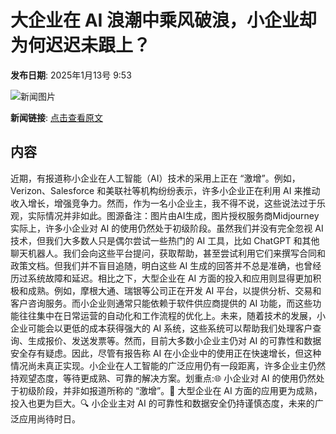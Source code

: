 # 大企业在 AI 浪潮中乘风破浪，小企业却为何迟迟未跟上？

**发布日期**: 2025年1月13号 9:53

![新闻图片](https://pic.chinaz.com/picmap/202306261422268372_8.jpg)

**新闻链接**: [点击查看原文](https://www.aibase.com/zh/news/14646)

## 内容

近期，有报道称小企业在人工智能（AI）技术的采用上正在 “激增”。例如，Verizon、Salesforce 和美联社等机构纷纷表示，许多小企业正在利用 AI 来推动收入增长，增强竞争力。然而，作为一名小企业主，我不得不说，这些说法过于乐观，实际情况并非如此。图源备注：图片由AI生成，图片授权服务商Midjourney实际上，许多小企业对 AI 的使用仍然处于初级阶段。虽然我们并没有完全忽视 AI 技术，但我们大多数人只是偶尔尝试一些热门的 AI 工具，比如 ChatGPT 和其他聊天机器人。我们会向这些平台提问，获取帮助，甚至尝试利用它们来撰写合同和政策文档。但我们并不盲目追随，明白这些 AI 生成的回答并不总是准确，也曾经历过系统故障和延迟。相比之下，大型企业在 AI 方面的投入和应用则显得更加积极和成熟。例如，摩根大通、瑞银等公司正在开发 AI 平台，以提供分析、交易和客户咨询服务。而小企业则通常只能依赖于软件供应商提供的 AI 功能，而这些功能往往集中在日常运营的自动化和工作流程的优化上。未来，随着技术的发展，小企业可能会以更低的成本获得强大的 AI 系统，这些系统可以帮助我们处理客户查询、生成报价、发送发票等。然而，目前大多数小企业主仍对 AI 的可靠性和数据安全存有疑虑。因此，尽管有报告称 AI 在小企业中的使用正在快速增长，但这种情况尚未真正实现。小企业在人工智能的广泛应用仍有一段距离，许多企业主仍然持观望态度，等待更成熟、可靠的解决方案。划重点:🌐 小企业对 AI 的使用仍然处于初级阶段，并非如报道所称的 “激增”。💼 大型企业在 AI 方面的应用更为成熟，投入也更为巨大。🔍 小企业主对 AI 的可靠性和数据安全仍持谨慎态度，未来的广泛应用尚待时日。
